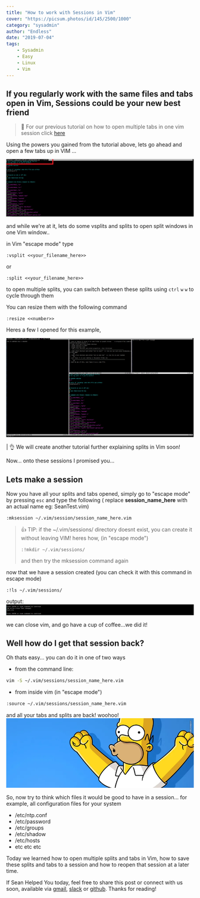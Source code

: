 ```yaml
---
title: "How to work with Sessions in Vim"
cover: "https://picsum.photos/id/145/2500/1000"
category: "sysadmin"
author: "Endless"
date: "2019-07-04"
tags:
    - Sysadmin
    - Easy
    - Linux
    - Vim
---
```


## If you regularly work with the same files and tabs open in Vim, Sessions could be your new best friend

> 📣 For our previous tutorial on how to open multiple tabs in one vim session click [here](https://swhy.netlify.com/how-to-work-with-tabs-in-vim)

Using the powers you gained from the tutorial above, lets go ahead and open a few tabs up in VIM ...

![tabs](tabs.png)

and while we're at it, lets do some vsplits and splits to open split windows in one Vim window..

in Vim "escape mode" type
```
:vsplit <<your_filename_here>>
```

or
```
:split <<your_filename_here>>
```

to open multiple splits, you can switch between these splits using `ctrl` `w` `w` to cycle through them

You can resize them with the following command
```
:resize <<number>>
```

Heres a few I opened for this example,

![splits](splits.png)

| 👌 We will create another tutorial further explaining splits in Vim soon!

Now... onto these sessions I promised you...

## Lets **make** a **session**

Now you have all your splits and tabs opened, simply go to "escape mode" by pressing `esc` and type the following ( replace __session_name_here__ with an actual name eg: SeanTest.vim)

```
:mksession ~/.vim/session/session_name_here.vim
```

> 👍 TIP: if the ~/.vim/sessions/  directory doesnt exist, you can create it without leaving VIM! heres how, (in "escape mode")
>```
>:!mkdir ~/.vim/sessions/
>```
> and then try the mksession command again


now that we have a session created (you can check it with this command in escape mode)

```
:!ls ~/.vim/sessions/
```

output:
![ls](ls.png)

we can close vim, and go have a cup of coffee...we did it!

## Well how do I get that session back?

Oh thats easy...
you can do it in one of two ways

- from the command line:

```bash
vim -S ~/.vim/sessions/session_name_here.vim
```

- from inside vim (in "escape mode")

```bash
:source ~/.vim/sessions/session_name_here.vim
```

and all your tabs and splits are back! woohoo!
![homer](homer.jpg)

So, now try to think which files it would be good to have in a session...
for example, all configuration files for your system

- /etc/ntp.conf
- /etc/password
- /etc/groups
- /etc/shadow
- /etc/hosts
- etc etc etc

Today we learned how to open multiple splits and tabs in Vim, how to save these splits and tabs to a session and how to reopen that session at a later time.

If Sean Helped You today, feel free to share this post or connect with us soon, available via [gmail](mailto:seanwillhelpyou@gmail.com), [slack](https://app.slack.com/client/TLMMVFQ1X/CLVTNC1MM) or [github](https://github.com/RH-sdavey/sean-will-help-you).
Thanks for reading!
